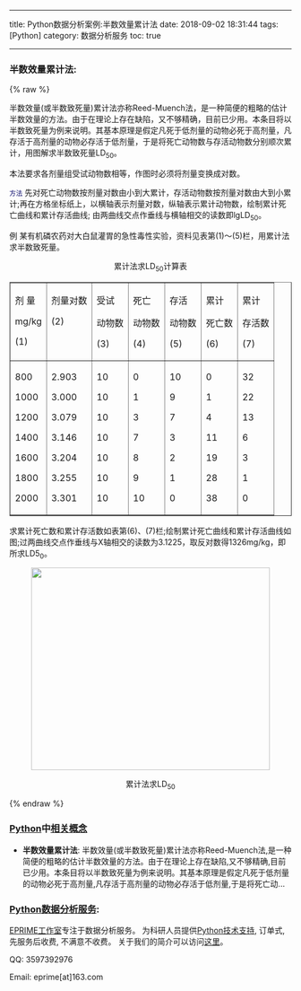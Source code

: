 
---
title: Python数据分析案例:半数效量累计法
date: 2018-09-02 18:31:44
tags: [Python]
category: 数据分析服务
toc: true

---



<span></span>
<!-- more -->



### 半数效量累计法:

{% raw %}
<div class="p1">半数效量(或半数致死量)累计法亦称Reed-Muench法，是一种简便的粗略的估计半数效量的方法。由于在理论上存在缺陷，又不够精确，目前已少用。本条目将以半数致死量为例来说明。其基本原理是假定凡死于低剂量的动物必死于高剂量，凡存活于高剂量的动物必存活于低剂量，于是将死亡动物数与存活动物数分别顺次累计，用图解求半数致死量LD<sub>50</sub>。
<p>本法要求各剂量组受试动物数相等，作图时必须将剂量变换成对数。
</p><p><font color="#0A0A6C"><small>方法</small></font> 先对死亡动物数按剂量对数由小到大累计，存活动物数按剂量对数由大到小累计;再在方格坐标纸上，以横轴表示剂量对数，纵轴表示累计动物数，绘制累计死亡曲线和累计存活曲线; 由两曲线交点作垂线与横轴相交的读数即lgLD<sub>50</sub>。
</p><p>例 某有机磷农药对大白鼠灌胃的急性毒性实验，资料见表第(1)～(5)栏，用累计法求半数致死量。
</p><p></p><p align="center">累计法求LD<sub>50</sub>计算表</p>
<p></p><p align="center"></p><div class="dtable"><table imgpath="/CRFDPIC/R200612059/R200612059.0205.1.png" class="viewtb" border="1"><tr valign="top"><td class="viewtd">
剂 量<br>
mg/kg<br>
(1)</td><td class="viewtd">
剂量对数<br>
(2)</td><td class="viewtd">
受试<br>
动物数<br>
(3)</td><td class="viewtd">
死亡<br>
动物数<br>
(4)</td><td class="viewtd">
存活<br>
动物数<br>
(5)</td><td class="viewtd">
累计<br>
死亡数<br>
(6)</td><td class="viewtd">
累计<br>
存活数<br>
(7)</td></tr><tr valign="top"><td class="viewtd">
800<br>
1000<br>
1200<br>
1400<br>
1600<br>
1800<br>
2000</td><td class="viewtd">
2.903<br>
3.000<br>
3.079<br>
3.146<br>
3.204<br>
3.255<br>
3.301</td><td class="viewtd">
10<br>
10<br>
10<br>
10<br>
10<br>
10<br>
10</td><td class="viewtd">
0<br>
1<br>
3<br>
7<br>
8<br>
9<br>
10</td><td class="viewtd">
10<br>
9<br>
7<br>
3<br>
2<br>
1<br>
0</td><td class="viewtd">
0<br>
1<br>
4<br>
11<br>
19<br>
28<br>
38</td><td class="viewtd">
32<br>
22<br>
13<br>
6<br>
3<br>
1<br>
0</td></tr></table></div>
<p>求累计死亡数和累计存活数如表第(6)、(7)栏;绘制累计死亡曲线和累计存活曲线如图;过两曲线交点作垂线与X轴相交的读数为3.1225，取反对数得1326mg/kg，即所求LD5<sub>0</sub>。</p><p align="center"><span class="imgdiv" style="text-align:center;"><img onclick="zoomPic(this);" align="absmiddle" width="426" height="361" src="/CRFDPIC/R200612059/R200612059.0205.3.png"></span></p>
<p></p><p align="center">累计法求LD<sub>50</sub></p></div>
{% endraw %}



### [Python](/tags/Python/)中[相关概念](/categories/数据分析服务)

- **半数效量累计法**: 半数效量(或半数致死量)累计法亦称Reed-Muench法,是一种简便的粗略的估计半数效量的方法。由于在理论上存在缺陷,又不够精确,目前已少用。本条目将以半数致死量为例来说明。其基本原理是假定凡死于低剂量的动物必死于高剂量,凡存活于高剂量的动物必存活于低剂量,于是将死亡动...




### [Python](/tags/Python/)[数据分析服务](/categories/数据分析服务/):
[EPRIME工作室](http://eprime.cn/)专注于数据分析服务。
为科研人员提供[Python技术支持](http://eprime.cn/2018/08/18/EPRIME工作室Python代做服务详情/), 订单式, 先服务后收费, 不满意不收费。
关于我们的简介可以访问[这里](http://eprime.cn/2018/08/17/关于EPRIME工作室/)。

QQ: 3597392976

Email: eprime[at]163.com


